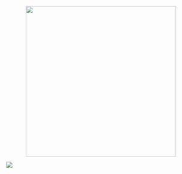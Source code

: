 <p align="center"><img src="https://www.vizteams.com/wp-content/uploads/2015/08/laravel-framework.png" width="400"></p>

<p><img src="https://github.com/lucassantosdev/live-actions-laravel/workflows/Laravel%20Workflow/badge.svg"></p>
